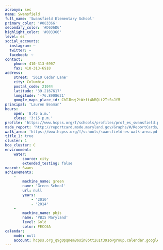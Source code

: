 ```yaml
---
acronym: ses
name: Swansfield
full_name: 'Swansfield Elementary School'
primary_color: '#003366'
secondary_color: '#D6D6D6'
highlight_color: '#003366'
level: es
social_accounts:
  instagram: ~
  twitter: ~
  facebook: ~
contact:
    phone: 410-313-6907
    fax: 410-313-6910
address:
    street: '5610 Cedar Lane'
    city: Columbia
    postal_code: 21044
    latitude: '39.2167617'
    longitude: '-76.8908621'
    google_maps_place_id: ChIJbwj2tWzft4kRQLt2TtSsJYM
principal: 'Lauren Beaman'
hours:
    open: '8:45 a.m.'
    close: '3:15 p.m.'
profile: 'https://www.hcpss.org/f/schools/profiles/prof_es_swansfield.pdf'
msde_report: 'http://reportcard.msde.maryland.gov/Graphs/#/ReportCards/ReportCardSchool/1//1/13/0517/'
walk_area: 'https://www.hcpss.org/f/schools/swansfield-es-walk-area.pdf'
title_1: true
cluster: 1
boe_cluster: C
environment:
    water:
        source: city
        extended_testing: false
mascot: Swans
achievements:
    -
        machine_name: green
        name: 'Green School'
        url: null
        years:
            - '2010'
            - '2014'
    -
        machine_name: pbis
        name: 'PBIS Maryland'
        level: Gold
        color: FECC6A
calendar:
    mode: null
    account: hcpss.org_q9g0pqnem8osin8btt2u1t391o@group.calendar.google.com
---
```

